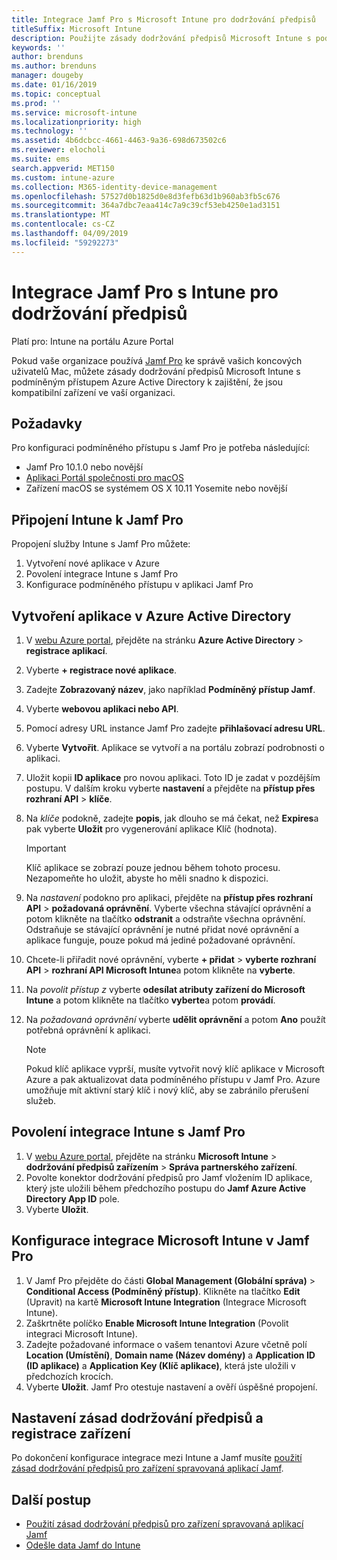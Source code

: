```yaml
---
title: Integrace Jamf Pro s Microsoft Intune pro dodržování předpisů
titleSuffix: Microsoft Intune
description: Použijte zásady dodržování předpisů Microsoft Intune s podmíněným přístupem Azure Active Directory k lepšímu zabezpečení zařízení spravovaných pomocí Jamf.
keywords: ''
author: brenduns
ms.author: brenduns
manager: dougeby
ms.date: 01/16/2019
ms.topic: conceptual
ms.prod: ''
ms.service: microsoft-intune
ms.localizationpriority: high
ms.technology: ''
ms.assetid: 4b6dcbcc-4661-4463-9a36-698d673502c6
ms.reviewer: elocholi
ms.suite: ems
search.appverid: MET150
ms.custom: intune-azure
ms.collection: M365-identity-device-management
ms.openlocfilehash: 57527d0b1825d0e8d3fefb63d1b960ab3fb5c676
ms.sourcegitcommit: 364a7dbc7eaa414c7a9c39cf53eb4250e1ad3151
ms.translationtype: MT
ms.contentlocale: cs-CZ
ms.lasthandoff: 04/09/2019
ms.locfileid: "59292273"
---
```

# <a name="integrate-jamf-pro-with-intune-for-compliance"></a>Integrace Jamf Pro s Intune pro dodržování předpisů

Platí pro: Intune na portálu Azure Portal

Pokud vaše organizace používá [Jamf Pro](https://www.jamf.com) ke správě vašich koncových uživatelů Mac, můžete zásady dodržování předpisů Microsoft Intune s podmíněným přístupem Azure Active Directory k zajištění, že jsou kompatibilní zařízení ve vaší organizaci.

## <a name="prerequisites"></a>Požadavky

Pro konfiguraci podmíněného přístupu s Jamf Pro je potřeba následující:

- Jamf Pro 10.1.0 nebo novější
- [Aplikaci Portál společnosti pro macOS](https://aka.ms/macoscompanyportal)
- Zařízení macOS se systémem OS X 10.11 Yosemite nebo novější

## <a name="connecting-intune-to-jamf-pro"></a>Připojení Intune k Jamf Pro

Propojení služby Intune s Jamf Pro můžete:

1. Vytvoření nové aplikace v Azure
2. Povolení integrace Intune s Jamf Pro
3. Konfigurace podmíněného přístupu v aplikaci Jamf Pro

## <a name="create-an-application-in-azure-active-directory"></a>Vytvoření aplikace v Azure Active Directory

1. V [webu Azure portal](https://portal.azure.com), přejděte na stránku **Azure Active Directory** > **registrace aplikací**.
2. Vyberte **+ registrace nové aplikace**.
3. Zadejte **Zobrazovaný název**, jako například **Podmíněný přístup Jamf**.
4. Vyberte **webovou aplikaci nebo API**.
5. Pomocí adresy URL instance Jamf Pro zadejte **přihlašovací adresu URL**.
6. Vyberte **Vytvořit**. Aplikace se vytvoří a na portálu zobrazí podrobnosti o aplikaci.
7. Uložit kopii **ID aplikace** pro novou aplikaci. Toto ID je zadat v pozdějším postupu. V dalším kroku vyberte **nastavení** a přejděte na **přístup přes rozhraní API** > **klíče**.
8. Na *klíče* podokně, zadejte **popis**, jak dlouho se má čekat, než **Expires**a pak vyberte **Uložit** pro vygenerování aplikace Klíč (hodnota).

   > [!IMPORTANT]
   > Klíč aplikace se zobrazí pouze jednou během tohoto procesu. Nezapomeňte ho uložit, abyste ho měli snadno k dispozici.

8. Na *nastavení* podokno pro aplikaci, přejděte na **přístup přes rozhraní API** > **požadovaná oprávnění**. Vyberte všechna stávající oprávnění a potom klikněte na tlačítko **odstranit** a odstraňte všechna oprávnění. Odstraňuje se stávající oprávnění je nutné přidat nové oprávnění a aplikace funguje, pouze pokud má jediné požadované oprávnění.  
9. Chcete-li přiřadit nové oprávnění, vyberte **+ přidat** > **vyberte rozhraní API** > **rozhraní API Microsoft Intune**a potom klikněte na **vyberte**.
10. Na *povolit přístup z* vyberte **odesílat atributy zařízení do Microsoft Intune** a potom klikněte na tlačítko **vyberte**a potom **provádí**.
11. Na *požadovaná oprávnění* vyberte **udělit oprávnění** a potom **Ano** použít potřebná oprávnění k aplikaci.

    > [!NOTE]
    > Pokud klíč aplikace vyprší, musíte vytvořit nový klíč aplikace v Microsoft Azure a pak aktualizovat data podmíněného přístupu v Jamf Pro. Azure umožňuje mít aktivní starý klíč i nový klíč, aby se zabránilo přerušení služeb.

## <a name="enable-intune-to-integrate-with-jamf-pro"></a>Povolení integrace Intune s Jamf Pro

1. V [webu Azure portal](https://portal.azure.com), přejděte na stránku **Microsoft Intune** > **dodržování předpisů zařízením** > **Správa partnerského zařízení**.
2. Povolte konektor dodržování předpisů pro Jamf vložením ID aplikace, který jste uložili během předchozího postupu do **Jamf Azure Active Directory App ID** pole.
3. Vyberte **Uložit**.

## <a name="configure-microsoft-intune-integration-in-jamf-pro"></a>Konfigurace integrace Microsoft Intune v Jamf Pro

1. V Jamf Pro přejděte do části **Global Management (Globální správa)** > **Conditional Access (Podmíněný přístup)**. Klikněte na tlačítko **Edit** (Upravit) na kartě **Microsoft Intune Integration** (Integrace Microsoft Intune).
2. Zaškrtněte políčko **Enable Microsoft Intune Integration** (Povolit integraci Microsoft Intune).
3. Zadejte požadované informace o vašem tenantovi Azure včetně polí **Location (Umístění)**, **Domain name (Název domény)** a **Application ID (ID aplikace)** a **Application Key (Klíč aplikace)**, která jste uložili v předchozích krocích.
4. Vyberte **Uložit**. Jamf Pro otestuje nastavení a ověří úspěšné propojení.

## <a name="set-up-compliance-policies-and-register-devices"></a>Nastavení zásad dodržování předpisů a registrace zařízení

Po dokončení konfigurace integrace mezi Intune a Jamf musíte [použití zásad dodržování předpisů pro zařízení spravovaná aplikací Jamf](conditional-access-assign-jamf.md).



## <a name="next-steps"></a>Další postup

- [Použití zásad dodržování předpisů pro zařízení spravovaná aplikací Jamf](conditional-access-assign-jamf.md)
- [Odešle data Jamf do Intune](data-jamf-sends-to-intune.md)
